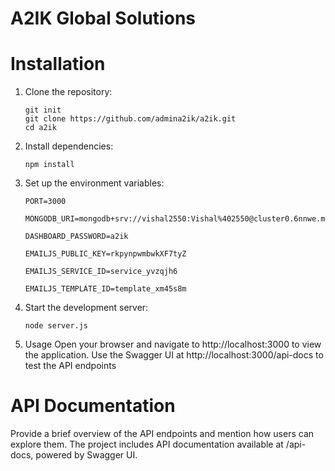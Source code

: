 # A2IK Global Solutions

# Installation

1. Clone the repository:
    ```env
   git init
   git clone https://github.com/admina2ik/a2ik.git
   cd a2ik

3. Install dependencies:
    ```env
   npm install

5. Set up the environment variables:
    ```env
   PORT=3000
   
   MONGODB_URI=mongodb+srv://vishal2550:Vishal%402550@cluster0.6nnwe.mongodb.net/analytics

   DASHBOARD_PASSWORD=a2ik

   EMAILJS_PUBLIC_KEY=rkpynpwmbwkXF7tyZ

   EMAILJS_SERVICE_ID=service_yvzqjh6

   EMAILJS_TEMPLATE_ID=template_xm45s8m

6. Start the development server:
    ```env
   node server.js
   
8. Usage
   Open your browser and navigate to http://localhost:3000 to view the application.
   Use the Swagger UI at http://localhost:3000/api-docs to test the API endpoints

# API Documentation
   Provide a brief overview of the API endpoints and mention how users can explore them.
   The project includes API documentation available at /api-docs, powered by Swagger UI. 

